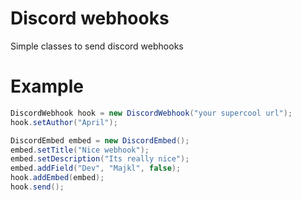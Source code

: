 # Discord webhooks
Simple classes to send discord webhooks

# Example

```java
DiscordWebhook hook = new DiscordWebhook("your supercool url");
hook.setAuthor("April");

DiscordEmbed embed = new DiscordEmbed();
embed.setTitle("Nice webhook");
embed.setDescription("Its really nice");
embed.addField("Dev", "Majkl", false);
hook.addEmbed(embed);
hook.send();

```